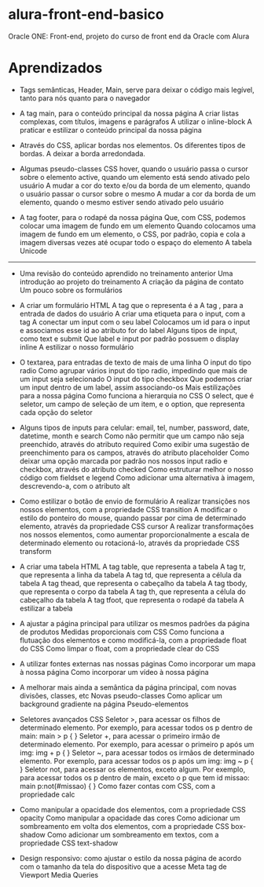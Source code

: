 # alura-front-end-basico
Oracle ONE: Front-end, projeto do curso de front end da Oracle com Alura

# Aprendizados

* Tags semânticas, Header, Main, serve para deixar o código mais legível, tanto para nós quanto para o navegador


* A tag main, para o conteúdo principal da nossa página
A criar listas complexas, com títulos, imagens e parágrafos
A utilizar o inline-block
A praticar e estilizar o conteúdo principal da nossa página 


* Através do CSS, aplicar bordas nos elementos.
Os diferentes tipos de bordas.
A deixar a borda arredondada.

* Algumas pseudo-classes CSS
hover, quando o usuário passa o cursor sobre o elemento
active, quando um elemento está sendo ativado pelo usuário
A mudar a cor do texto e/ou da borda de um elemento, quando o usuário passar o cursor sobre o mesmo
A mudar a cor da borda de um elemento, quando o mesmo estiver sendo ativado pelo usuário
 
* A tag footer, para o rodapé da nossa página
Que, com CSS, podemos colocar uma imagem de fundo em um elemento
Quando colocamos uma imagem de fundo em um elemento, o CSS, por padrão, copia e cola a imagem diversas vezes até ocupar todo o espaço do elemento
A tabela Unicode
--------------------------------------------------------------------------------------------------------
* Uma revisão do conteúdo aprendido no treinamento anterior
Uma introdução ao projeto do treinamento
A criação da página de contato
Um pouco sobre os formulários

* A criar um formulário HTML
A tag que o representa é a <!-- <form> -->
A tag <!-- <input> -->, para a entrada de dados do usuário
A criar uma etiqueta para o input, com a tag <!-- <label> -->
A conectar um input com o seu label
Colocamos um id para o input e associamos esse id ao atributo for do label
Alguns tipos de input, como text e submit
Que label e input por padrão possuem o display inline
A estilizar o nosso formulário
 
* O textarea, para entradas de texto de mais de uma linha
O input do tipo radio
Como agrupar vários input do tipo radio, impedindo que mais de um input seja selecionado
O input do tipo checkbox
Que podemos criar um input dentro de um label, assim associando-os
Mais estilizações para a nossa página
Como funciona a hierarquia no CSS
O select, que é seletor, um campo de seleção de um item, e o option, que representa cada opção do seletor

* Alguns tipos de inputs para celular: email, tel, number, password, date, datetime, month e search
Como não permitir que um campo não seja preenchido, através do atributo required
Como exibir uma sugestão de preenchimento para os campos, através do atributo placeholder
Como deixar uma opção marcada por padrão nos nossos input radio e checkbox, através do atributo checked
Como estruturar melhor o nosso código com fieldset e legend
Como adicionar uma alternativa à imagem, descrevendo-a, com o atributo alt

* Como estilizar o botão de envio de formulário
A realizar transições nos nossos elementos, com a propriedade CSS transition
A modificar o estilo do ponteiro do mouse, quando passar por cima de determinado elemento, através da propriedade CSS cursor
A realizar transformações nos nossos elementos, como aumentar proporcionalmente a escala de determinado elemento ou rotacioná-lo, através da propriedade CSS transform

* A criar uma tabela HTML
A tag table, que representa a tabela
A tag tr, que representa a linha da tabela
A tag td, que representa a célula da tabela
A tag thead, que representa o cabeçalho da tabela
A tag tbody, que representa o corpo da tabela
A tag th, que representa a célula do cabeçalho da tabela
A tag tfoot, que representa o rodapé da tabela
A estilizar a tabela


* A ajustar a página principal para utilizar os mesmos padrões da página de produtos
Medidas proporcionais com CSS
Como funciona a flutuação dos elementos e como modificá-la, com a propriedade float do CSS
Como limpar o float, com a propriedade clear do CSS

 
* A utilizar fontes externas nas nossas páginas
Como incorporar um mapa à nossa página
Como incorporar um vídeo à nossa página


* A melhorar mais ainda a semântica da página principal, com novas divisões, classes, etc
Novas pseudo-classes
Como aplicar um background gradiente na página
Pseudo-elementos


* Seletores avançados CSS
Seletor >, para acessar os filhos de determinado elemento. Por exemplo, para acessar todos os p dentro de main:
main > p {
}
Seletor +, para acessar o primeiro irmão de determinado elemento. Por exemplo, para acessar o primeiro p após um img:
img + p {
}
Seletor ~, para acessar todos os irmãos de determinado elemento. Por exemplo, para acessar todos os p após um img:
img ~ p {
}
Seletor not, para acessar os elementos, exceto algum. Por exemplo, para acessar todos os p dentro de main, exceto o p que tem id missao:
main p:not(#missao) {
}
Como fazer contas com CSS, com a propriedade calc


* Como manipular a opacidade dos elementos, com a propriedade CSS opacity
Como manipular a opacidade das cores
Como adicionar um sombreamento em volta dos elementos, com a propriedade CSS box-shadow
Como adicionar um sombreamento em textos, com a propriedade CSS text-shadow


* Design responsivo: como ajustar o estilo da nossa página de acordo com o tamanho da tela do dispositivo que a acesse
Meta tag de Viewport
Media Queries
